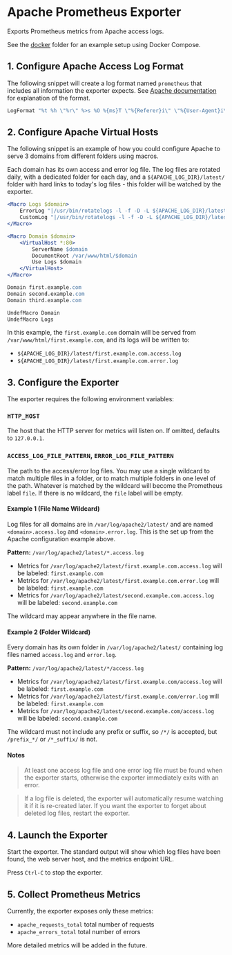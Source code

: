 # Apache Prometheus Exporter

Exports Prometheus metrics from Apache access logs.

See the [docker](./docker) folder for an example setup using Docker Compose.

## 1. Configure Apache Access Log Format

The following snippet will create a log format named `prometheus` that includes all information the exporter expects. See [Apache documentation](https://httpd.apache.org/docs/2.4/mod/mod_log_config.html#formats) for explanation of the format.

```apache
LogFormat "%t %h \"%r\" %>s %O %{ms}T \"%{Referer}i\" \"%{User-Agent}i\"" prometheus
```

## 2. Configure Apache Virtual Hosts

The following snippet is an example of how you could configure Apache to serve 3 domains from different folders using macros.

Each domain has its own access and error log file. The log files are rotated daily, with a dedicated folder for each day, and a `${APACHE_LOG_DIR}/latest/` folder with hard links to today's log files - this folder will be watched by the exporter.

```apache
<Macro Logs $domain>
	ErrorLog "|/usr/bin/rotatelogs -l -f -D -L ${APACHE_LOG_DIR}/latest/$domain.error.log ${APACHE_LOG_DIR}/%Y-%m-%d/$domain.error.log 86400"
	CustomLog "|/usr/bin/rotatelogs -l -f -D -L ${APACHE_LOG_DIR}/latest/$domain.access.log ${APACHE_LOG_DIR}/%Y-%m-%d/$domain.access.log 86400" prometheus
</Macro>

<Macro Domain $domain>
	<VirtualHost *:80>
		ServerName $domain
		DocumentRoot /var/www/html/$domain
		Use Logs $domain
	</VirtualHost>
</Macro>

Domain first.example.com
Domain second.example.com
Domain third.example.com

UndefMacro Domain
UndefMacro Logs
```

In this example, the `first.example.com` domain will be served from `/var/www/html/first.example.com`, and its logs will be written to:
- `${APACHE_LOG_DIR}/latest/first.example.com.access.log`
- `${APACHE_LOG_DIR}/latest/first.example.com.error.log`

## 3. Configure the Exporter

The exporter requires the following environment variables:

### `HTTP_HOST`

The host that the HTTP server for metrics will listen on. If omitted, defaults to `127.0.0.1`.

### `ACCESS_LOG_FILE_PATTERN`, `ERROR_LOG_FILE_PATTERN`

The path to the access/error log files. You may use a single wildcard to match multiple files in a folder, or to match multiple folders in one level of the path. Whatever is matched by the wildcard will become the Prometheus label `file`. If there is no wildcard, the `file` label will be empty.

#### Example 1 (File Name Wildcard)

Log files for all domains are in `/var/log/apache2/latest/` and are named `<domain>.access.log` and `<domain>.error.log`. This is the set up from the Apache configuration example above.

**Pattern:** `/var/log/apache2/latest/*.access.log`

- Metrics for `/var/log/apache2/latest/first.example.com.access.log` will be labeled: `first.example.com`
- Metrics for `/var/log/apache2/latest/first.example.com.error.log` will be labeled: `first.example.com`
- Metrics for `/var/log/apache2/latest/second.example.com.access.log` will be labeled: `second.example.com`

The wildcard may appear anywhere in the file name.

#### Example 2 (Folder Wildcard)

Every domain has its own folder in `/var/log/apache2/latest/` containing log files named `access.log` and `error.log`.

**Pattern:** `/var/log/apache2/latest/*/access.log`

- Metrics for `/var/log/apache2/latest/first.example.com/access.log` will be labeled: `first.example.com`
- Metrics for `/var/log/apache2/latest/first.example.com/error.log` will be labeled: `first.example.com`
- Metrics for `/var/log/apache2/latest/second.example.com/access.log` will be labeled: `second.example.com`

The wildcard must not include any prefix or suffix, so `/*/` is accepted, but `/prefix_*/` or `/*_suffix/` is not.

#### Notes

> At least one access log file and one error log file must be found when the exporter starts, otherwise the exporter immediately exits with an error.

> If a log file is deleted, the exporter will automatically resume watching it if it is re-created later. If you want the exporter to forget about deleted log files, restart the exporter.

## 4. Launch the Exporter

Start the exporter. The standard output will show which log files have been found, the web server host, and the metrics endpoint URL.

Press `Ctrl-C` to stop the exporter.

## 5. Collect Prometheus Metrics

Currently, the exporter exposes only these metrics:

- `apache_requests_total` total number of requests
- `apache_errors_total` total number of errors

More detailed metrics will be added in the future.
